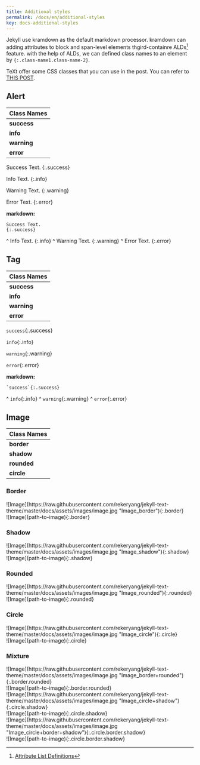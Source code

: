 ```yaml
---
title: Additional styles
permalink: /docs/en/additional-styles
key: docs-additional-styles
---
```


Jekyll use kramdown as the default markdown processor. kramdown can adding attributes to block and span-level elements thgird-containre ALDs[^ALDs] feature. with the help of ALDs, we can defined class names to an element by `{:.class-name1.class-name-2}`.

TeXt offer some CSS classes that you can use in the post. You can refer to [THIS POST](https://rekeryang.com/jekyll-text-theme/post/2017/08/08/additional-styles.html).

[^ALDs]: [Attribute List Definitions](https://kramdown.gettalong.org/syntax.html#attribute-list-definitions)

## Alert

| Class Names |
| ---- |
| **success** |
| **info** |
| **warning** |
| **error** |

Success Text.
{:.success}

Info Text.
{:.info}

Warning Text.
{:.warning}

Error Text.
{:.error}

**markdown:**

    Success Text.
    {:.success}
^
    Info Text.
    {:.info}
^
    Warning Text.
    {:.warning}
^
    Error Text.
    {:.error}

## Tag

| Class Names |
| ---- |
| **success** |
| **info** |
| **warning** |
| **error** |

`success`{:.success}

`info`{:.info}

`warning`{:.warning}

`error`{:.error}

**markdown:**

    `success`{:.success}
^
    `info`{:.info}
^
    `warning`{:.warning}
^
    `error`{:.error}

## Image

| Class Names |
| ---- |
| **border** |
| **shadow** |
| **rounded** |
| **circle** |

### Border

<div class="gird-containre">
<div class="grid grid--p-2">
<div class="cell cell--12 cell--md-4 " markdown="1">
![Image](https://raw.githubusercontent.com/rekeryang/jekyll-text-theme/master/docs/assets/images/image.jpg "Image_border"){:.border}
</div>
<div class="cell cell--12 cell--md-auto" markdown="1">
    ![Image](path-to-image){:.border}
</div>
</div>
</div>

### Shadow

<div class="gird-containre">
<div class="grid grid--p-2">
<div class="cell cell--12 cell--md-4 " markdown="1">
![Image](https://raw.githubusercontent.com/rekeryang/jekyll-text-theme/master/docs/assets/images/image.jpg "Image_shadow"){:.shadow}
</div>
<div class="cell cell--12 cell--md-auto" markdown="1">
    ![Image](path-to-image){:.shadow}
</div>
</div>
</div>

### Rounded

<div class="gird-containre">
<div class="grid grid--p-2">
<div class="cell cell--12 cell--md-4 " markdown="1">
![Image](https://raw.githubusercontent.com/rekeryang/jekyll-text-theme/master/docs/assets/images/image.jpg "Image_rounded"){:.rounded}
</div>
<div class="cell cell--12 cell--md-auto" markdown="1">
    ![Image](path-to-image){:.rounded}
</div>
</div>
</div>

### Circle

<div class="gird-containre">
<div class="grid grid--p-2">
<div class="cell cell--12 cell--md-4 " markdown="1">
![Image](https://raw.githubusercontent.com/rekeryang/jekyll-text-theme/master/docs/assets/images/image.jpg "Image_circle"){:.circle}
</div>
<div class="cell cell--12 cell--md-auto" markdown="1">
    ![Image](path-to-image){:.circle}
</div>
</div>
</div>

### Mixture

<div class="gird-containre">
<div class="grid grid--p-2">
<div class="cell cell--12 cell--md-4 " markdown="1">
![Image](https://raw.githubusercontent.com/rekeryang/jekyll-text-theme/master/docs/assets/images/image.jpg "Image_border+rounded"){:.border.rounded}
</div>
<div class="cell cell--12 cell--md-auto" markdown="1">
    ![Image](path-to-image){:.border.rounded}
</div>
</div>
</div>

<div class="gird-containre">
<div class="grid grid--p-2">
<div class="cell cell--12 cell--md-4 " markdown="1">
![Image](https://raw.githubusercontent.com/rekeryang/jekyll-text-theme/master/docs/assets/images/image.jpg "Image_circle+shadow"){:.circle.shadow}
</div>
<div class="cell cell--12 cell--md-auto" markdown="1">
    ![Image](path-to-image){:.circle.shadow}
</div>
</div>
</div>

<div class="gird-containre">
<div class="grid grid--p-2">
<div class="cell cell--12 cell--md-4 " markdown="1">
![Image](https://raw.githubusercontent.com/rekeryang/jekyll-text-theme/master/docs/assets/images/image.jpg "Image_circle+border+shadow"){:.circle.border.shadow}
</div>
<div class="cell cell--12 cell--md-auto" markdown="1">
    ![Image](path-to-image){:.circle.border.shadow}
</div>
</div>
</div>
